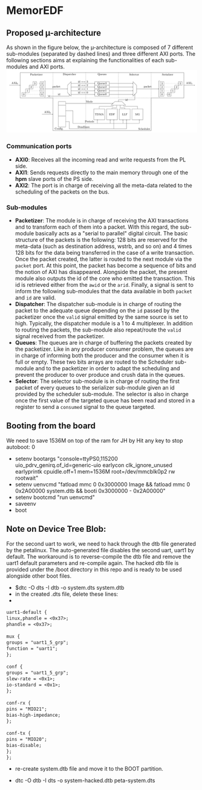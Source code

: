 # MemorEDF

## Proposed µ-architecture

As shown in the figure below, the µ-architecture is composed of 7 different sub-modules (separated by dashed lines) and three different AXI ports. The following sections aims at explaining the functionalities of each sub-modules and AXI ports.
![MemorEDF hardware module schema](/doc/img/MemorEDF_module_schema.png)

### Communication ports
 - **AXI0**: Receives all the incoming read and write requests from the PL side.
 - **AXI1**: Sends requests directly to the main memory through one of the **hpm** slave ports of the PS side.
 - **AXI2**: The port is in charge of receiving all the meta-data related to the scheduling of the packets on the bus.

### Sub-modules
 - **Packetizer**: The module is in charge of receiving the AXI transactions and to transform each of them into a packet. With this regard, the sub-module basically acts as a "serial to parallel" digital circuit. The basic structure of the packets is the following: 128 bits are reserved for the meta-data (such as destination address, wstrb, and so on) and 4 times 128 bits for the data being transferred in the case of a write transaction. Once the packet created, the latter is routed to the next module via the ```packet``` port. At this point, the packet has become a sequence of bits and the notion of AXI has disappeared. Alongside the packet, the present module also outputs the id of the core who emitted the transaction. This id is retrieved either from the ```awid``` or the ```arid```. Finally, a signal is sent to inform the following sub-modules that the data available in both ```packet``` and ```id``` are valid.
 - **Dispatcher**: The dispatcher sub-module is in charge of routing the packet to the adequate queue depending on the ```id``` passed by the packetizer once the ```valid``` signal emitted by the same source is set to high. Typically, the dispatcher module is a 1 to 4 multiplexer. In addition to routing the packets, the sub-module also repeat/route the ```valid``` signal received from the packetizer.
 - **Queues**: The queues are in charge of buffering the packets created by the packetizer. Like in any producer consumer problem, the queues are in charge of informing both the producer and the consumer when it is full or empty. These two bits arrays are routed to the Scheduler sub-module and to the packetizer in order to adapt the scheduling and prevent the producer to over produce and crush data in the queues.
 - **Selector**: The selector sub-module is in charge of routing the first packet of every queues to the serializer sub-module given an id provided by the scheduler sub-module. The selector is also in charge once the first value of the targeted queue has been read and stored in a register to send a ```consumed``` signal to the queue targeted.

## Booting from the board

We need to save 1536M on top of the ram for JH by Hit any key to stop autoboot:  0


- setenv bootargs "console=ttyPS0,115200 uio_pdrv_genirq.of_id=generic-uio earlycon clk_ignore_unused earlyprintk  cpuidle.off=1 mem=1536M root=/dev/mmcblk0p2 rw rootwait" 
- setenv uenvcmd "fatload mmc 0 0x3000000 Image && fatload mmc 0 0x2A00000 system.dtb && booti 0x3000000 - 0x2A00000" 
- setenv bootcmd "run uenvcmd"
- saveenv
- boot


## Note on Device Tree Blob:
For the second uart to work, we need to hack through the dtb file generated by the petalinux. The auto-generated file disables the second uart, uart1 by default. The workaround is to reverse-compile the dtb file and remove the uart1 default parameters and re-compile again. The hacked dtb file is provided under the /boot directory in this repo and is ready to be used alongside other boot files.
- $dtc -O dts -I dtb -o system.dts system.dtb
- in the created .dts file, delete these lines:
-
``` 
uart1-default {
linux,phandle = <0x37>;
phandle = <0x37>;
 
mux {
groups = "uart1_5_grp";
function = "uart1";
};
 
conf {
groups = "uart1_5_grp";
slew-rate = <0x1>;
io-standard = <0x1>;
};
 
conf-rx {
pins = "MIO21";
bias-high-impedance;
};
 
conf-tx {
pins = "MIO20";
bias-disable;
};
};
```
- re-create system.dtb file and move it to the BOOT partition.

- dtc -O dtb -I dts -o system-hacked.dtb peta-system.dts
